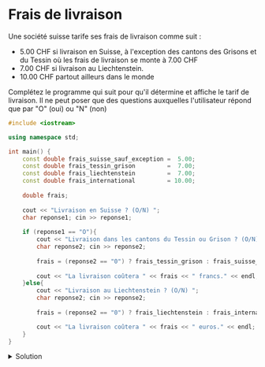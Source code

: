 # Frais de livraison

Une société suisse tarife ses frais de livraison comme suit :

- 5.00 CHF si livraison en Suisse, à l'exception des cantons des Grisons et du Tessin où les frais de livraison se monte à 7.00 CHF
- 7.00 CHF si livraison au Liechtenstein. 
- 10.00 CHF partout ailleurs dans le monde

Complétez le programme qui suit pour qu'il détermine et affiche le tarif de livraison. Il ne peut poser que des questions auxquelles l'utilisateur répond que par "O" (oui) ou "N" (non)

~~~cpp
#include <iostream>

using namespace std;

int main() {
    const double frais_suisse_sauf_exception =  5.00;
    const double frais_tessin_grison         =  7.00;
    const double frais_liechtenstein         =  7.00;
    const double frais_international         = 10.00;
    
    double frais;
    
    cout << "Livraison en Suisse ? (O/N) ";
    char reponse1; cin >> reponse1;
   
    if (reponse1 == "O"){
        cout << "Livraison dans les cantons du Tessin ou Grison ? (O/N) ";
        char reponse2; cin >> reponse2;
        
        frais = (reponse2 == "0") ? frais_tessin_grison : frais_suisse_sauf_exception;
        
        cout << "La livraison coûtera " << frais << " francs." << endl;
    }else{
        cout << "Livraison au Liechtenstein ? (O/N) ";
        char reponse2; cin >> reponse2;
        
        frais = (reponse2 == "0") ? frais_liechtenstein : frais_international;

        cout << "La livraison coûtera " << frais << " euros." << endl;
    }
}
~~~

<details>
<summary>Solution</summary>

~~~cpp
#include <iostream>

using namespace std;

int main() {

   const double frais_suisse_sauf_exception =  5.00;
   const double frais_tessin_grison         =  7.00;
   const double frais_liechtenstein         =  7.00;
   const double frais_international         = 10.00;

   double frais; // frais calculés

   cout << "Livraison en Suisse ? (O/N) ";
   char reponse1; cin >> reponse1;

   if (reponse1 == 'O') {
      cout << "Livraison au GR ou TI ? (O/N) ";
      char reponse2; cin >> reponse2;
      frais = (reponse2 == 'O') ?
              frais_tessin_grison :
              frais_suisse_sauf_exception;
   } else {
      cout << "Livraison au Liechtenstein ? (O/N) ";
      char reponse2; cin >> reponse2;
      frais = (reponse2 == 'O') ?
              frais_liechtenstein :
              frais_international;
   }

   cout << "Frais : " << frais << " CHF" << endl;
}
~~~
</details>
